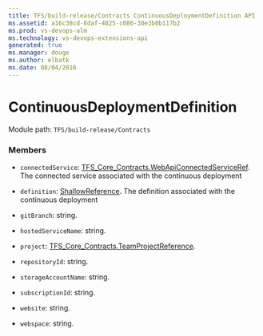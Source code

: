```yaml
---
title: TFS/build-release/Contracts ContinuousDeploymentDefinition API | Extensions for Visual Studio Team Services
ms.assetid: a16c38cd-8daf-4825-c086-30e3b0b117b2
ms.prod: vs-devops-alm
ms.technology: vs-devops-extensions-api
generated: true
ms.manager: douge
ms.author: elbatk
ms.date: 08/04/2016
---
```


# ContinuousDeploymentDefinition

Module path: `TFS/build-release/Contracts`


### Members

* `connectedService`: [TFS_Core_Contracts.WebApiConnectedServiceRef](../../../TFS/Core/Contracts/WebApiConnectedServiceRef.md). The connected service associated with the continuous deployment

* `definition`: [ShallowReference](./ShallowReference.md). The definition associated with the continuous deployment

* `gitBranch`: string. 

* `hostedServiceName`: string. 

* `project`: [TFS_Core_Contracts.TeamProjectReference](../../../TFS/Core/Contracts/TeamProjectReference.md). 

* `repositoryId`: string. 

* `storageAccountName`: string. 

* `subscriptionId`: string. 

* `website`: string. 

* `webspace`: string. 

